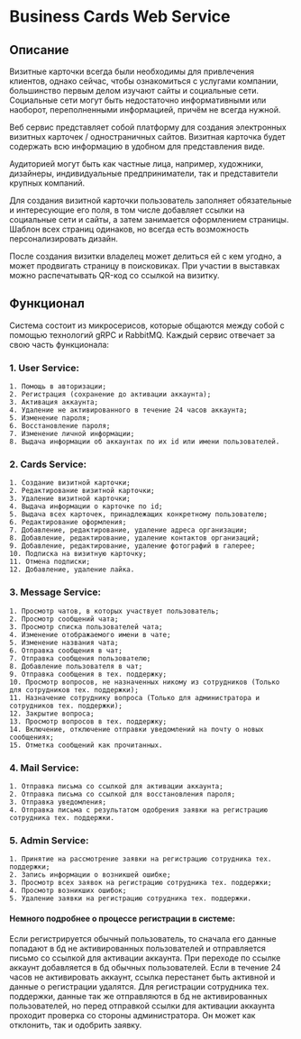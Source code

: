 # Business Cards Web Service

## Описание

Визитные карточки всегда были необходимы для привлечения клиентов, однако сейчас, чтобы ознакомиться с услугами
компании, большинство первым делом изучают сайты и социальные сети. Социальные сети могут быть недостаточно
информативными или наоборот, переполненными информацией, причём не всегда нужной.

Веб сервис представляет собой платформу для создания электронных визитных карточек / одностраничных сайтов. Визитная
карточка будет содержать всю информацию в удобном для представления виде.

Аудиторией могут быть как частные лица, например, художники, дизайнеры, индивидуальные предприниматели, так и
представители крупных компаний.

Для создания визитной карточки пользователь заполняет обязательные и интересующие его поля, в том числе добавляет ссылки
на социальные сети и сайты, а затем занимается оформлением страницы. Шаблон всех страниц одинаков, но всегда есть
возможность персонализировать дизайн.

После создания визитки владелец может делиться ей с кем угодно, а может продвигать страницу в поисковиках. При участии в
выставках можно распечатывать QR-код со ссылкой на визитку.

## Функционал

Система состоит из микросерисов, которые общаются между собой с помощью технологий gRPC и RabbitMQ. Каждый сервис
отвечает за свою часть функционала:

### 1. User Service:
    1. Помощь в авторизации;
    2. Регистрация (сохранение до активации аккаунта);
    3. Активация аккаунта;
    4. Удаление не активированного в течение 24 часов аккаунта;
    5. Изменение пароля;
    6. Восстановление пароля;
    7. Изменение личной информации;
    8. Выдача информации об аккаунтах по их id или имени пользователей.
### 2. Cards Service:
    1. Создание визитной карточки;
    2. Редактирование визитной карточки;
    3. Удаление визитной карточки;
    4. Выдача информации о карточке по id;
    5. Выдача всех карточек, принадлежащих конкретному пользователю;
    6. Редактирование оформления;
    7. Добавление, редактирование, удаление адреса организации;
    8. Добавление, редактирование, удаление контактов организаций;
    9. Добавление, редактирование, удаление фотографий в галерее;
    10. Подписка на визитную карточку;
    11. Отмена подписки;
    12. Добавление, удаление лайка.
### 3. Message Service:
    1. Просмотр чатов, в которых участвует пользователь;
    2. Просмотр сообщений чата;
    3. Просмотр списка пользователей чата;
    4. Изменение отображаемого имени в чате;
    5. Изменение названия чата;
    6. Отправка сообщения в чат;
    7. Отправка сообщения пользователю;
    8. Добавление пользователя в чат;
    9. Отправка сообщения в тех. поддержку;
    10. Просмотр вопросов, не назначенных никому из сотрудников (Только для сотрудников тех. поддержки);
    11. Назначение сотруднику вопроса (Только для администратора и сотрудников тех. поддержки);
    12. Закрытие вопроса;
    13. Просмотр вопросов в тех. поддержку;
    14. Включение, отключение отправки уведомлений на почту о новых сообщениях;
    15. Отметка сообщений как прочитанных.
### 4. Mail Service:
    1. Отправка письма со ссылкой для активации аккаунта;
    2. Отправка письма со ссылкой для восстановления пароля;
    3. Отправка уведомления;
    4. Отправка письма с результатом одобрения заявки на регистрацию сотрудника тех. поддержки.
### 5. Admin Service:
    1. Принятие на рассмотрение заявки на регистрацию сотрудника тех. поддержки;
    2. Запись информации о возникшей ошибке;
    3. Просмотр всех заявок на регистрацию сотрудника тех. поддержки;
    4. Просмотр возникших ошибок;
    5. Удаление заявки на регистрацию сотрудника тех. поддержки.

#### Немного подробнее о процессе регистрации в системе:
Если регистрируется обычный пользователь, то сначала его данные попадают в бд не активированных пользователей и отправляется письмо со ссылкой для активации аккаунта. При переходе по ссылке аккаунт добавляется в бд обычных пользователей. Если в течение 24 часов не активировать аккаунт, ссылка перестанет быть активной и данные о регистрации удалятся.
Для регистрации сотрудника тех. поддержки, данные так же отправляются в бд не активированных пользователей, но перед отправкой ссылки для активации аккаунта проходит проверка со стороны администратора. Он может как отклонить, так и одобрить заявку. 
